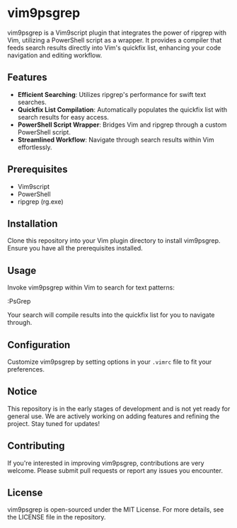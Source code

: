 # vim9psgrep
vim9psgrep is a Vim9script plugin that integrates the power of ripgrep with Vim, utilizing a PowerShell script as a wrapper. It provides a compiler that feeds search results directly into Vim's quickfix list, enhancing your code navigation and editing workflow.



## Features
- **Efficient Searching**: Utilizes ripgrep's performance for swift text searches.
- **Quickfix List Compilation**: Automatically populates the quickfix list with search results for easy access.
- **PowerShell Script Wrapper**: Bridges Vim and ripgrep through a custom PowerShell script.
- **Streamlined Workflow**: Navigate through search results within Vim effortlessly.

## Prerequisites
- Vim9script
- PowerShell
- ripgrep (rg.exe)

## Installation
Clone this repository into your Vim plugin directory to install vim9psgrep. Ensure you have all the prerequisites installed.

## Usage
Invoke vim9psgrep within Vim to search for text patterns:


:PsGrep <pattern>


Your search will compile results into the quickfix list for you to navigate through.

## Configuration
Customize vim9psgrep by setting options in your `.vimrc` file to fit your preferences.

## Notice
This repository is in the early stages of development and is not yet ready for general use. We are actively working on adding features and refining the project. Stay tuned for updates!


## Contributing
If you're interested in improving vim9psgrep, contributions are very welcome. Please submit pull requests or report any issues you encounter.

## License
vim9psgrep is open-sourced under the MIT License. For more details, see the LICENSE file in the repository.
